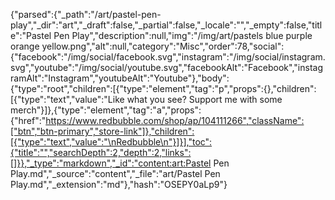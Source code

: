 {"parsed":{"_path":"/art/pastel-pen-play","_dir":"art","_draft":false,"_partial":false,"_locale":"","_empty":false,"title":"Pastel Pen Play","description":null,"img":"/img/art/pastels blue purple orange yellow.png","alt":null,"category":"Misc","order":78,"social":{"facebook":"/img/social/facebook.svg","instagram":"/img/social/instagram.svg","youtube":"/img/social/youtube.svg","facebookAlt":"Facebook","instagramAlt":"Instagram","youtubeAlt":"Youtube"},"body":{"type":"root","children":[{"type":"element","tag":"p","props":{},"children":[{"type":"text","value":"Like what you see? Support me with some merch"}]},{"type":"element","tag":"a","props":{"href":"https://www.redbubble.com/shop/ap/104111266","className":["btn","btn-primary","store-link"]},"children":[{"type":"text","value":"\nRedbubble\n"}]}],"toc":{"title":"","searchDepth":2,"depth":2,"links":[]}},"_type":"markdown","_id":"content:art:Pastel Pen Play.md","_source":"content","_file":"art/Pastel Pen Play.md","_extension":"md"},"hash":"OSEPY0aLp9"}